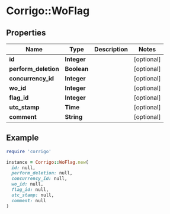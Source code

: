 # Corrigo::WoFlag

## Properties

| Name | Type | Description | Notes |
| ---- | ---- | ----------- | ----- |
| **id** | **Integer** |  | [optional] |
| **perform_deletion** | **Boolean** |  | [optional] |
| **concurrency_id** | **Integer** |  | [optional] |
| **wo_id** | **Integer** |  | [optional] |
| **flag_id** | **Integer** |  | [optional] |
| **utc_stamp** | **Time** |  | [optional] |
| **comment** | **String** |  | [optional] |

## Example

```ruby
require 'corrigo'

instance = Corrigo::WoFlag.new(
  id: null,
  perform_deletion: null,
  concurrency_id: null,
  wo_id: null,
  flag_id: null,
  utc_stamp: null,
  comment: null
)
```

